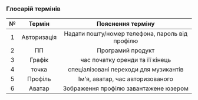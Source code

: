 ### Глосарій термінів

| № |    Термін   |                   Пояснення терміну                  |
|:-:|:-----------:|:----------------------------------------------------:|
| 1 | Авторизація |  Надати пошту/номер телефона, пароль від профілю     |
| 2 |      ПП     |                   Програмий продукт                  |
| 3 |    Графік   |             час початку оренди та її кінець          |
| 4 |  точка      |     спеціалізовані переходи для музикантів           |
| 5 |   Профіль   |          Ім'я, аватар, час авторизованого            |
| 6 |   Аватар    |       Зображення профілю завантажене юзером          |

